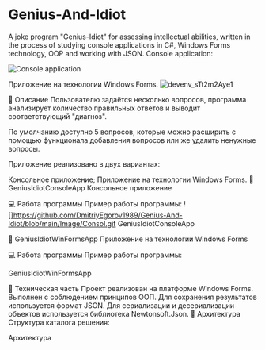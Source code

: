# Genius-And-Idiot
A joke program "Genius-Idiot" for assessing intellectual abilities, written in the process of studying console applications in C#, Windows Forms technology, OOP and working with JSON.
Console application:


![Console application](https://github.com/DmitriyEgorov1989/Genius-And-Idiot/row/main/Image/%D0%A1%D0%BD%D0%B8%D0%BC%D0%BE%D0%BA%20%D1%8D%D0%BA%D1%80%D0%B0%D0%BD%D0%B0%20Consol.png)

Приложение на технологии Windows Forms.
![devenv_sTt2m2Aye1](https://github.com/user-attachments/assets/b1d482bd-662a-4525-a02e-9143c6c8abfa)


📄 Описание
Пользователю задаётся несколько вопросов, программа анализирует количество правильных ответов и выводит соответствующий "диагноз".

По умолчанию доступно 5 вопросов, которые можно расширить с помощью функционала добавления вопросов или же удалить ненужные вопросы.

Приложение реализовано в двух вариантах:

Консольное приложение;
Приложение на технологии Windows Forms.
📁 GeniusIdiotConsoleApp
Консольное приложение

💻 Работа программы
Пример работы программы:
![]https://github.com/DmitriyEgorov1989/Genius-And-Idiot/blob/main/Image/Consol.gif
GeniusIdiotConsoleApp

📁 GeniusIdiotWinFormsApp
Приложение на технологии Windows Forms

💻 Работа программы
Пример работы программы:

GeniusIdiotWinFormsApp

🔧 Техническая часть
Проект реализован на платформе Windows Forms.
Выполнен с соблюдением принципов ООП.
Для сохранения результатов используется формат JSON. Для сериализации и десериализации объектов используется библиотека Newtonsoft.Json.
🧩 Архитектура
Структура каталога решения:

Архитектура
